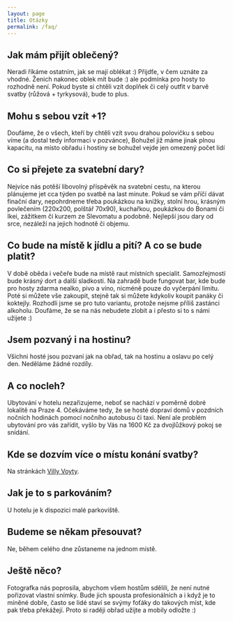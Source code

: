 ```yaml
---
layout: page
title: Otázky
permalink: /faq/
---
```


## Jak mám přijít oblečený?
Neradi říkáme ostatním, jak se mají oblékat :) Přijdťe, v čem uznáte za vhodné. Ženich nakonec oblek mít bude :) ale podmínka
pro hosty to rozhodně není.
Pokud byste si chtěli vzít doplňek či celý outfit v barvě svatby (růžová + tyrkysová), bude to plus.

## Mohu s sebou vzít +1?
Doufáme, že o všech, kteří by chtěli vzít svou drahou polovičku s sebou víme (a dostal tedy informaci v pozvánce),
Bohužel již máme jinak plnou kapacitu, na místo obřadu i hostiny se bohužel vejde jen omezený počet lidí 

## Co si přejete za svatební dary?
Nejvíce nás potěší libovolný příspěvěk na svatební cestu, na kterou plánujeme jet cca týden po svatbě na last minute.
Pokud se vám příčí dávat finační dary, nepohrdneme
třeba poukázkou na knížky, stolní hrou, krásným povlečením (220x200, polštář 70x90), kuchařkou, poukázkou do Bonami či Ikei,
zážitkem či kurzem ze Slevomatu a podobně. Nejlepší jsou dary od srce, nezáleží na jejich hodnotě či objemu.

## Co bude na místě k jídlu a pití? A co se bude platit?
V době oběda i večeře bude na místě raut místních specialit. Samozřejmostí bude krásný dort a další sladkosti. Na zahradě 
bude fungovat bar, kde bude pro hosty zdarma nealko, pivo a víno, nicméně pouze do vyčerpání limitu.
Poté si můžete vše zakoupit, stejně tak si můžete kdykoliv koupit panáky či koktejly.
Rozhodli jsme se pro tuto variantu, protože nejsme příliš zastánci alkoholu.
Doufáme, že se na nás nebudete zlobit a i přesto si to s námi užijete :)

## Jsem pozvaný i na hostinu?
Všichni hosté jsou pozvaní jak na obřad, tak na hostinu a oslavu po celý den. Neděláme žádné rozdíly.

## A co nocleh?
Ubytování v hotelu nezařizujeme, neboť se nachází v poměrně dobré lokalitě na Praze 4. Očekáváme tedy, že se hosté dopraví
domů v pozdních nočních hodinách pomocí nočního autobusu či taxi. Není ale problém ubytování pro vás zařídit, vyšlo by Vás na 1600 Kč za
dvojlůžkový pokoj se snídání.

## Kde se dozvím více o místu konání svatby?
Na stránkách [Villy Voyty](http://www.villavoyta.cz/).

## Jak je to s parkováním?
U hotelu je k dispozici malé parkoviště.

## Budeme se někam přesouvat?
Ne, během celého dne zůstaneme na jednom místě.

## Ještě něco?
Fotografka nás poprosila, abychom všem hostům sdělili, že není nutné pořizovat vlastní snímky. Bude jich spousta
profesionálních a i když je to míněné dobře, často se lidé staví se svýmy foťáky do takových míst, kde pak
třeba překážejí. Proto si raději obřad užijte a mobily odložte :)
